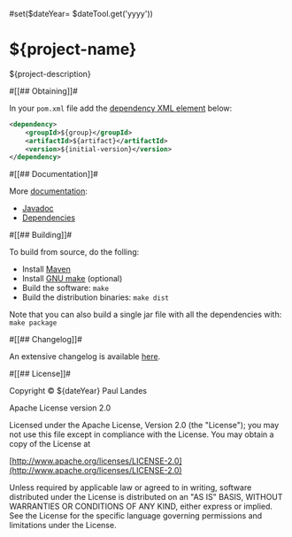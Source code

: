 #set($dateYear= $dateTool.get('yyyy'))
# ${project-name}

${project-description}


#[[## Obtaining]]#

In your `pom.xml` file add
the
[dependency XML element](https://plandes.github.io/${project}/dependency-info.html) below:
```xml
<dependency>
    <groupId>${group}</groupId>
    <artifactId>${artifact}</artifactId>
    <version>${initial-version}</version>
</dependency>
```


#[[## Documentation]]#

More [documentation](https://plandes.github.io/${project}/):
* [Javadoc](https://plandes.github.io/${project}/apidocs/index.html)
* [Dependencies](https://plandes.github.io/${project}/dependencies.html)


#[[## Building]]#

To build from source, do the folling:

- Install [Maven](https://maven.apache.org)
- Install [GNU make](https://www.gnu.org/software/make/) (optional)
- Build the software: `make`
- Build the distribution binaries: `make dist`

Note that you can also build a single jar file with all the dependencies with: `make package`


#[[## Changelog]]#

An extensive changelog is available [here](CHANGELOG.md).



#[[## License]]#

Copyright © ${dateYear} Paul Landes

Apache License version 2.0

Licensed under the Apache License, Version 2.0 (the "License");
you may not use this file except in compliance with the License.
You may obtain a copy of the License at

[http://www.apache.org/licenses/LICENSE-2.0](http://www.apache.org/licenses/LICENSE-2.0)

Unless required by applicable law or agreed to in writing, software
distributed under the License is distributed on an "AS IS" BASIS,
WITHOUT WARRANTIES OR CONDITIONS OF ANY KIND, either express or implied.
See the License for the specific language governing permissions and
limitations under the License.
